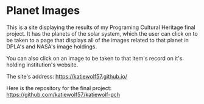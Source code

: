 # Planet Images

This is a site displaying the results of my Programing Cultural Heritage final project. 
It has the planets of the solar system, which the user can click on to be taken to a page that displays all of the images related to that planet in DPLA's and NASA's image holdings. 

You can also click on an image to be taken to that item's record on it's holding institution's website. 

The site's address: https://katiewolf57.github.io/

Here is the repository for the final project: https://github.com/katiewolf57/katiewolf-pch
